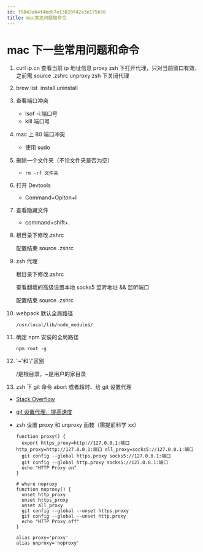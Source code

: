 ```yaml
---
id: f9043ab4f4bd67e13820f42a3e175b56
title: mac常见问题和命令
---
```


# mac 下一些常用问题和命令

1. curl ip.cn 查看当前 ip 地址信息
   proxy zsh 下打开代理，只对当前窗口有效，之前需 source .zshrc
   unproxy zsh 下关闭代理

2. brew list
   ​ install
   uninstall

3. 查看端口冲突

   - lsof -i:端口号
   - kill 端口号

4. mac 上 80 端口冲突

   - 使用 sudo

5. 删除一个文件夹（不论文件夹是否为空）

   - `rm -rf 文件夹`

6. 打开 Devtools

   - Command+Opiton+I

7. 查看隐藏文件

   - command+shift+.

8. 根目录下修改.zshrc

   配置结束 source .zshrc

9. zsh 代理

   根目录下修改.zshrc

   查看翻墙的高级设置本地 socks5 监听地址 && 监听端口

   配置结束 source .zshrc

10. webpack 默认全局路径

    ```
    /usr/local/lib/node_modules/
    ```

11. 确定 npm 安装的全局路径

    ```
    npm root -g
    ```

12. '~'和'/'区别

    /是根目录，~是用户的家目录

13. zsh 下 git 命令 abort 或者超时、给 git 设置代理

- [Stack Overflow](https://stackoverflow.com/questions/783811/getting-git-to-work-with-a-proxy-server-fails-with-request-timed-out)

- [git 设置代理，提高速度](https://www.baidu.com/link?url=1pTxDhHKjWV9PtsKS6ruQXL9CV-0JYLskzbDZgLpuBH_JoHLRmC129lfVmW7AvFEnGbQQrLBHnqmz9Q95jc9HY1ElVrMa34UF4bnua_s78q&wd=&eqid=896b8b99000b47aa000000065e7d7c35)

- zsh 设置 proxy 和 unproxy 函数（需提前科学 xx）

  ```shell
  function proxy() {
    export https_proxy=http://127.0.0.1:端口 http_proxy=http://127.0.0.1:端口 all_proxy=socks5://127.0.0.1:端口
    git config --global https.proxy socks5://127.0.0.1:端口
    git config --global http.proxy socks5://127.0.0.1:端口
    echo "HTTP Proxy on"
  }

  # where noproxy
  function noproxy() {
    unset http_proxy
    unset https_proxy
    unset all_proxy
    git config --global --unset https.proxy
    git config --global --unset http.proxy
    echo "HTTP Proxy off"
  }

  alias proxy='proxy'
  alias unproxy='noproxy'
  ```
